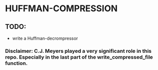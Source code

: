 # HUFFMAN-COMPRESSION


## TODO:
  * write a Huffman-decrompressor


### Disclaimer: C.J. Meyers played a very significant role in this repo. Especially in the last part of the write_compressed_file function.
